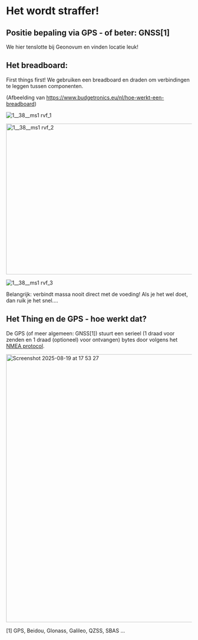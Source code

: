 # Het wordt straffer!

## Positie bepaling via GPS - of beter: GNSS[1]

We hier tenslotte bij Geonovum en vinden locatie leuk!

## Het breadboard:

First things first! We gebruiken een breadboard en draden om verbindingen te leggen tussen componenten.

(Afbeelding van https://www.budgetronics.eu/nl/hoe-werkt-een-breadboard)

![1__38__ms1 rvf_1](https://github.com/user-attachments/assets/c3629196-3a47-4481-82ab-f3e0f5d9ce59)

<img width="670" height="408" alt="1__38__ms1 rvf_2" src="https://github.com/user-attachments/assets/8b4b6081-9574-4e0f-bcb9-459f583d8935" />

![1__38__ms1 rvf_3](https://github.com/user-attachments/assets/fcf70c9c-df58-4496-9675-d9782186cd3f)

Belangrijk: verbindt massa nooit direct met de voeding! Als je het wel doet, dan ruik je het snel....

## Het Thing en de GPS - hoe werkt dat?

De GPS (of meer algemeen: GNSS[1]) stuurt een serieel (1 draad voor zenden en 1 draad (optioneel) voor ontvangen) bytes door volgens het [NMEA protocol](https://nl.wikipedia.org/wiki/NMEA-0183).

<img width="1121" height="725" alt="Screenshot 2025-08-19 at 17 53 27" src="https://github.com/user-attachments/assets/2049d0f2-d8e1-4d43-b10b-91fe0d582b08" />



[1] GPS, Beidou, Glonass, Galileo, QZSS, SBAS ...



